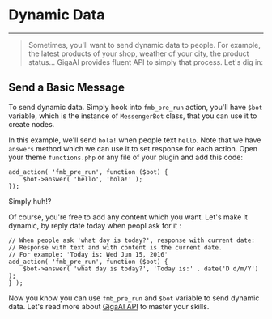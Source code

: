 # Dynamic Data
---
> Sometimes, you'll want to send dynamic data to people. For example, the latest products of your shop, weather of your city, the product status... GigaAI provides fluent API to simply that process. Let's dig in:

## Send a Basic Message
To send dynamic data. Simply hook into `fmb_pre_run` action, you'll have `$bot` variable, which is the instance of `MessengerBot` class, that you can use it to create nodes.

In this example, we'll send `hola!` when people text `hello`. Note that we have `answers` method which we can use it to set response for each action. Open your theme `functions.php` or any file of your plugin and add this code:

```
add_action( 'fmb_pre_run', function ($bot) {
	$bot->answer( 'hello', 'hola!' );
});
```
Simply huh!?

Of course, you're free to add any content which you want. Let's make it dynamic, by reply date today when peopl ask for it :
```
// When people ask 'what day is today?', response with current date:
// Response with text and with content is the current date. 
// For example: 'Today is: Wed Jun 15, 2016'
add_action( 'fmb_pre_run', function ($bot) {
	$bot->answer( 'what day is today?', 'Today is:' . date('D d/m/Y') );
} );
```

Now you know you can use `fmb_pre_run` and `$bot` variable to send dynamic data. Let's read more about [GigaAI API](api) to master your skills.